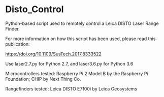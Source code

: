 # Disto_Control
 Python-based script used to remotely control a Leica DISTO Laser Range Finder. 
 
 For more information on how this script has been used, please read this publication:
 
 https://doi.org/10.1109/SusTech.2017.8333522

 Use laser2.7.py for Python 2.7, and laser3.6.py for Python 3.6

 Microcontrollers tested:
 Raspberry Pi 2 Model B by the Raspberry Pi Foundation;
 CHIP by Next Thing Co.

 Rangefinders tested:
Leica DISTO E7100i by Leica Geosystems

